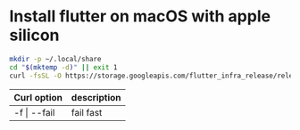 # Install flutter on macOS with apple silicon

```bash
mkdir -p ~/.local/share
cd "$(mktemp -d)" || exit 1
curl -fsSL -O https://storage.googleapis.com/flutter_infra_release/releases/stable/macos/flutter_macos_arm64_3.10.2-stable.zip
```

| Curl option  | description |
| ------------ | ----------- |
| -f \| --fail | fail fast   |
